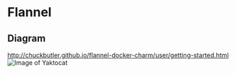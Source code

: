 # Flannel
## Diagram
http://chuckbutler.github.io/flannel-docker-charm/user/getting-started.html
![Image of Yaktocat](http://chuckbutler.github.io/flannel-docker-charm/images/flannel-topology.png)
